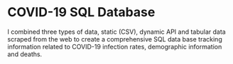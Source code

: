 # COVID-19 SQL Database 

I combined three types of data, static (CSV), dynamic API and tabular data scraped from the web to create a comprehensive SQL data base tracking information related to COVID-19 infection rates, demographic information and deaths. 
